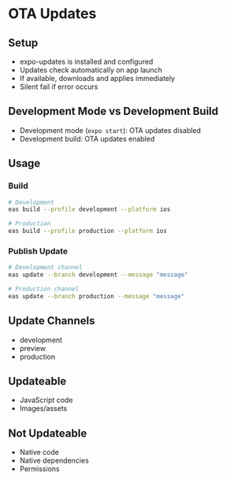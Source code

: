 # OTA Updates

## Setup
- expo-updates is installed and configured
- Updates check automatically on app launch
- If available, downloads and applies immediately
- Silent fail if error occurs

## Development Mode vs Development Build
- Development mode (`expo start`): OTA updates disabled
- Development build: OTA updates enabled

## Usage

### Build
```bash
# Development
eas build --profile development --platform ios

# Production
eas build --profile production --platform ios
```

### Publish Update
```bash
# Development channel
eas update --branch development --message "message"

# Production channel
eas update --branch production --message "message"
```

## Update Channels
- development
- preview
- production

## Updateable
- JavaScript code
- Images/assets

## Not Updateable
- Native code
- Native dependencies
- Permissions